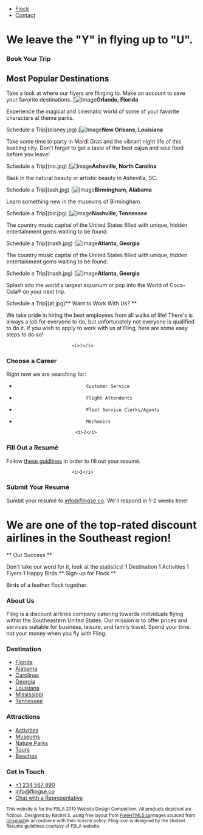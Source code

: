 * [Flock](pricing.html)
* [Contact](contact.html)

# We leave the "Y" in flying up to "U".

### Book Your Trip

## Most Popular Destinations

Take a look at where our flyers are flinging to. Make an account to save your favorite destinations.
[![Image](disney.jpg)**Orlando, Florida**

Experience the magical and cinematic world of some of your favorite characters at theme parks.

Schedule a Trip](disney.jpg) [![Image](no.jpg)**New Orleans, Louisiana**

Take some time to party in Mardi Gras and the vibrant night life of this bustling city. Don't forget to get a taste of the best cajun and soul food before you leave!

Schedule a Trip](no.jpg) [![Image](ash.jpg)**Asheville, North Carolina**

Bask in the natural beauty or artistic beauty in Ashevilla, SC.

Schedule a Trip](ash.jpg) [![Image](bir.jpg)**Birmingham, Alabama**

Learn something new in the museums of Birmingham.

Schedule a Trip](bir.jpg) [![Image](nash.jpg)**Nashville, Tennessee**

The country music capital of the United States filled with unique, hidden entertainment gems waiting to be found.

Schedule a Trip](nash.jpg) [![Image](at.jpg)**Atlanta, Georgia**

The country music capital of the United States filled with unique, hidden entertainment gems waiting to be found.

Schedule a Trip](nash.jpg) [![Image](at.jpg)**Atlanta, Georgia**

Splash into the world's largest aquarium or pop into the World of Coca-Cola® on your next trip.

Schedule a Trip](at.jpg)**  Want to Work With Us? **

We take pride in hiring the best employees from all walks of life! There's is always a job for everyone to do,
						but unfortunately not everyone is qualified to do it. If you wish to apply to work with us at Fling, here are some easy steps to do so!

							<i>1</i>

### Choose a Career

Right now we are searching for:

* 								Customer Service

* 								Flight Attendents

* 								Fleet Service Clerks/Agents

* 								Mechanics

							<i>2</i>

### Fill Out a Resumé

Follow [these guidlines](https://www.fbla-pbl.org/cmh/electronic-resume-guidelines) in order to fill out your resumé.

							<i>3</i>

### Submit Your Resumé

Sumbit your resumé to info@flingse.co. We'll respond in 1-2 weeks time!

# We are one of the top-rated discount airlines in the Southeast region!

**  Our Success **

Don't take our word for it, look at the statistics!
1 Destination 1 Activities 1 Flyers 1 Happy Birds **  Sign-up for Flock **

Birds of a feather flock together.

### About Us

Fling is a discount airlines company catering towards individuals flying within the Southeastern United States.
								Our mission is to offer prices and services suitable for business, leisure, and family travel. Spend your time,
								not your money when you fly with Fling.

### Destination

* [Florida](#)
* [Alabama](#)
* [Carolinas](#)
* [Georgia](#)
* [Louisiana](#)
* [Mississippi](#)
* [Tennessee](#)

### Attractions

* [Activities](#)
* [Museums](#)
* [Nature Parks](#)
* [Tours](#)
* [Beaches](#)

### Get In Touch

* [+1 234 567 890](#)
* [info@flingse.co](#)
* [Chat with a Representative](#)

<small>This website is for the FBLA 2019 Website Design Competition. All products depicted are fictious.</small>
						<small>Designed by Rachel S. using free layout from [FreeHTML5.co](https://freehtml5.co/)Images sourced from [Unsplash](http://unsplash.com/)in accordance with their licesne policy.
							Fling Icon is designed by the student. Resumé guildlines courtesy of FBLA website.</small>
